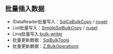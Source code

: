 ## 批量插入数据

- IDataReader批量写入：[SqlCeBulkCopy](https://github.com/ErikEJ/SqlCeBulkCopy) / [nuget](https://www.nuget.org/packages/ErikEJ.SqlCeBulkCopy)
- List批量写入：[SimpleSqlBulkCopy](https://github.com/cdemi/SimpleSqlBulkCopy) / [nuget](https://www.nuget.org/packages/SimpleSqlBulkCopy/)
- Linq批量写入:[bulk-writer](https://github.com/HeadspringLabs/bulk-writer)
- 批量更新数据：[SqlBulkTools](https://www.nuget.org/packages/SqlBulkTools.NetStandard/)
- 批量更新数据：[Z.BulkOperations](https://www.nuget.org/packages/Z.BulkOperations/)